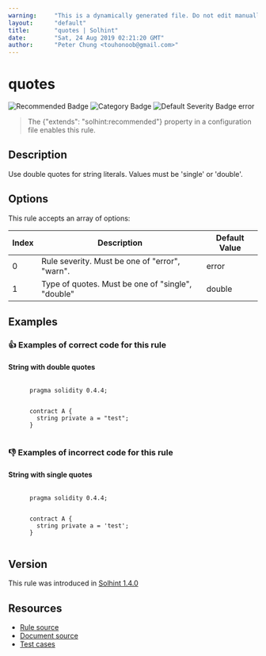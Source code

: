 ```yaml
---
warning:     "This is a dynamically generated file. Do not edit manually."
layout:      "default"
title:       "quotes | Solhint"
date:        "Sat, 24 Aug 2019 02:21:20 GMT"
author:      "Peter Chung <touhonoob@gmail.com>"
---
```


# quotes
![Recommended Badge](https://img.shields.io/badge/-Recommended-brightgreen)
![Category Badge](https://img.shields.io/badge/-Style%20Guide%20Rules-informational)
![Default Severity Badge error](https://img.shields.io/badge/Default%20Severity-error-red)
> The {"extends": "solhint:recommended"} property in a configuration file enables this rule.


## Description
Use double quotes for string literals. Values must be 'single' or 'double'.

## Options
This rule accepts an array of options:

| Index | Description                                       | Default Value |
| ----- | ------------------------------------------------- | ------------- |
| 0     | Rule severity. Must be one of "error", "warn".    | error         |
| 1     | Type of quotes. Must be one of "single", "double" | double        |


## Examples
### 👍 Examples of **correct** code for this rule

#### String with double quotes

```solidity

      pragma solidity 0.4.4;
        
        
      contract A {
        string private a = "test";
      }
    
```

### 👎 Examples of **incorrect** code for this rule

#### String with single quotes

```solidity

      pragma solidity 0.4.4;
        
        
      contract A {
        string private a = 'test';
      }
    
```

## Version
This rule was introduced in [Solhint 1.4.0](https://github.com/protofire/solhint/tree/v1.4.0)

## Resources
- [Rule source](https://github.com/protofire/solhint/tree/master/lib/rules/miscellaneous/quotes.js)
- [Document source](https://github.com/protofire/solhint/tree/master/docs/rules/miscellaneous/quotes.md)
- [Test cases](https://github.com/protofire/solhint/tree/master/test/rules/miscellaneous/quotes.js)
